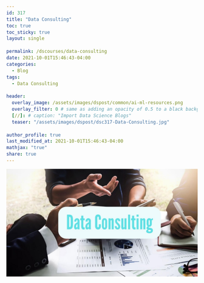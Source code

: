 ```yaml
---
id: 317    
title: "Data Consulting"
toc: true
toc_sticky: true
layout: single

permalink: /dscourses/data-consulting
date: 2021-10-01T15:46:43-04:00
categories:
  - Blog
tags: 
  - Data Consulting

header:
  overlay_image: /assets/images/dspost/common/ai-ml-resources.png
  overlay_filter: 0 # same as adding an opacity of 0.5 to a black background
  [//]: # caption: "Import Data Science Blogs"
  teaser: "/assets/images/dspost/dsc317-Data-Consulting.jpg"

author_profile: true
last_modified_at: 2021-10-01T15:46:43-04:00
mathjax: "true"
share: true
---
```


![Data Consulting](/assets/images/dspost/dsc317-Data-Consulting.jpg)
